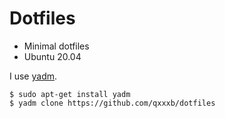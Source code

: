 # Dotfiles

- Minimal dotfiles
- Ubuntu 20.04

I use [yadm](https://yadm.io/).

```
$ sudo apt-get install yadm
$ yadm clone https://github.com/qxxxb/dotfiles
```
